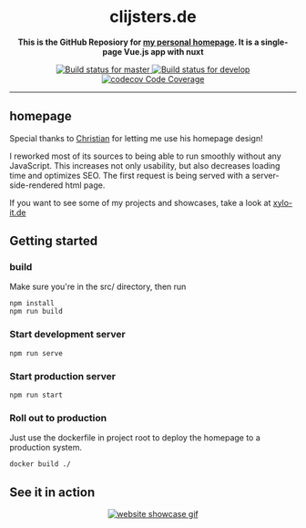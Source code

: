 <h1 align="center">
    clijsters.de
</h1>

<p align="center">
<b>This is the GitHub Reposiory for <a href="https://clijsters.de">my personal homepage</a>. It is a single-page Vue.js app with nuxt</b>
</p>
<p align="center">
    <a href="https://ci.appveyor.com/project/Clijsters/homepage/branch/master">
        <img alt="Build status for master" src="https://ci.appveyor.com/api/projects/status/p687a9bmsn17nx9h/branch/master?svg=true&passingText=master%20-%20OK&pendingText=master%20-%20Pending&failingText=master%20-%20Failing">
    </a>
    <a href="https://ci.appveyor.com/project/Clijsters/homepage/branch/develop">
        <img alt="Build status for develop" src="https://ci.appveyor.com/api/projects/status/p687a9bmsn17nx9h/branch/develop?svg=true&passingText=develop%20-%20OK&pendingText=develop%20-%20Pending&failingText=develop%20-%20Failing">
    </a>
    <a href="https://codecov.io/gh/Clijsters/homepage">
        <img alt="codecov Code Coverage" src="https://codecov.io/gh/Clijsters/PSToggl/branch/develop/graph/badge.svg">
    </a>
</p>

____
## homepage

Special thanks to [Christian][2] for letting me use his homepage design!

I reworked most of its sources to being able to run smoothly without any JavaScript. This increases not only usability, but also decreases loading time and optimizes SEO. The first request is being served with a server-side-rendered html page.

If you want to see some of my projects and showcases, take a look at [xylo-it.de][3]

## Getting started
### build

Make sure you're in the src/ directory, then run

    npm install
    npm run build

### Start development server

    npm run serve

### Start production server

    npm run start

### Roll out to production

Just use the dockerfile in project root to deploy the homepage to a production system.

    docker build ./

## See it in action
<p align="center">
<a href="https://clijsters.de"><img style="max-width:500px" src=".res/presentation.gif" alt="website showcase gif"></a></p>


[1]: https://clijsters.de
[2]: https://github.com/cfischer
[3]: https://xylo-it.de
